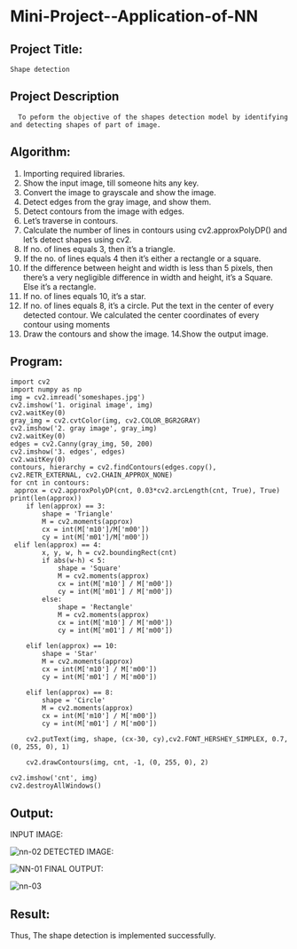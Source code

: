 # Mini-Project--Application-of-NN

## Project Title:
    Shape detection
## Project Description 
      To peform the objective of the shapes detection model by identifying and detecting shapes of part of image.
## Algorithm:
1.	Importing required libraries.
2.	Show the input image, till someone hits any key.
3.	Convert the image to grayscale and show the image.
4.	 Detect edges from the gray image, and show them.
5.	Detect contours from the image with edges.
6.	Let’s traverse in contours. 
7.	Calculate the number of lines in contours using cv2.approxPolyDP() and let’s detect shapes using cv2. 
8.	If no. of lines equals 3, then it’s a triangle.
9.	If the no. of lines equals 4 then it’s either a rectangle or a square.
10.	If the difference between height and width is less than 5 pixels, then there’s a very negligible difference in width and height, it’s a Square. Else it’s a rectangle.
11.	 If no. of lines equals 10, it’s a star.
12.	If no. of lines equals 8, it’s a circle. Put the text in the center of every detected contour. We calculated the center coordinates of every contour using moments
13.	Draw the contours and show the image.
14.Show the output image.

## Program:
```
import cv2
import numpy as np
img = cv2.imread('someshapes.jpg')
cv2.imshow('1. original image', img)
cv2.waitKey(0)
gray_img = cv2.cvtColor(img, cv2.COLOR_BGR2GRAY)
cv2.imshow('2. gray image', gray_img)
cv2.waitKey(0)
edges = cv2.Canny(gray_img, 50, 200)
cv2.imshow('3. edges', edges)
cv2.waitKey(0)
contours, hierarchy = cv2.findContours(edges.copy(), cv2.RETR_EXTERNAL, cv2.CHAIN_APPROX_NONE)
for cnt in contours:
 approx = cv2.approxPolyDP(cnt, 0.03*cv2.arcLength(cnt, True), True)
print(len(approx))
    if len(approx) == 3:
        shape = 'Triangle'
        M = cv2.moments(approx)
        cx = int(M['m10']/M['m00'])
        cy = int(M['m01']/M['m00'])
 elif len(approx) == 4:
        x, y, w, h = cv2.boundingRect(cnt)
        if abs(w-h) < 5:
            shape = 'Square'
            M = cv2.moments(approx)
            cx = int(M['m10'] / M['m00'])
            cy = int(M['m01'] / M['m00'])
        else:
            shape = 'Rectangle'
            M = cv2.moments(approx)
            cx = int(M['m10'] / M['m00'])
            cy = int(M['m01'] / M['m00'])

    elif len(approx) == 10:
        shape = 'Star'
        M = cv2.moments(approx)
        cx = int(M['m10'] / M['m00'])
        cy = int(M['m01'] / M['m00'])

    elif len(approx) == 8:
        shape = 'Circle'
        M = cv2.moments(approx)
        cx = int(M['m10'] / M['m00'])
        cy = int(M['m01'] / M['m00'])

    cv2.putText(img, shape, (cx-30, cy),cv2.FONT_HERSHEY_SIMPLEX, 0.7, (0, 255, 0), 1)

    cv2.drawContours(img, cnt, -1, (0, 255, 0), 2)
    
cv2.imshow('cnt', img)
cv2.destroyAllWindows()
```
## Output:
INPUT IMAGE:

![nn-02](https://user-images.githubusercontent.com/114279259/205431846-71d9dfed-38e8-4905-bbea-440e82e65b1a.jpg)
DETECTED IMAGE:

![NN-01](https://user-images.githubusercontent.com/114279259/205431851-44c6d823-1565-4e6f-a86a-25ff691e7e37.png)
FINAL OUTPUT:

![nn-03](https://user-images.githubusercontent.com/114279259/205431866-698bdbed-5179-4704-8c1d-67f8f21fc2d8.png)


## Result:
Thus, The shape detection is implemented successfully.
